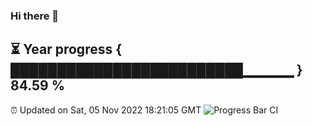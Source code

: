 ### Hi there 👋
⏳ Year progress { █████████████████████████▁▁▁▁▁ } 84.59 %
---
⏰ Updated on Sat, 05 Nov 2022 18:21:05 GMT
![Progress Bar CI](https://github.com/liununu/liununu/workflows/Progress%20Bar%20CI/badge.svg)
